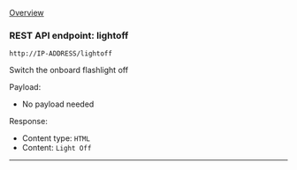 [Overview](_OVERVIEW.md) 

### REST API endpoint: lightoff

`http://IP-ADDRESS/lightoff`


Switch the onboard flashlight off


Payload:
- No payload needed

Response:
- Content type: `HTML`
- Content: `Light Off`

---
